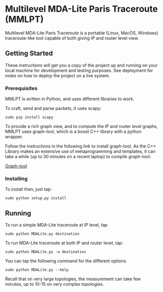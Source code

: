 # Multilevel MDA-Lite Paris Traceroute (MMLPT)

Multilevel MDA-Lite Paris Traceroute is a portable (Linux, MacOS, Windows) traceroute-like tool capable of both giving IP and router level view.

## Getting Started

These instructions will get you a copy of the project up and running on your local machine for development and testing purposes. See deployment for notes on how to deploy the project on a live system.

### Prerequisites

MMLPT is written in Python, and uses different libraries to work.

To craft, send and parse packets, it uses scapy:
```
sudo pip install scapy
```

To provide a rich graph view, and to compute the IP and router level graphs, MMLPT uses graph-tool, which is a boost C++ library with a python wrapper.   

Follow the instructions in the following link to install graph-tool. As the C++ Library makes an extensive use of metaprogramming and templates, it can take a while (up to 30 minutes on a recent laptop) to compile graph-tool: 

[Graph-tool](https://graph-tool.skewed.de)

### Installing

To install then, just tap:

```
sudo python setup.py install
```

## Running
To run a simple MDA-Lite traceroute at IP level, tap
```
sudo python MDALite.py destination
```
To run MDA-Lite traceroute at both IP and router level, tap:
```
sudo python MDALite.py -a destination
```
You can tap the following command for the different options

```
sudo python MDALite.py --help
```

Recall that on very large topologies, the measurement can take few minutes, up to 10-15 on very complex topologies.

<!--- ## Contributing

Please read [CONTRIBUTING.md](https://gist.github.com/PurpleBooth/b24679402957c63ec426) for details on our code of conduct, and the process for submitting pull requests to us.

## Versioning

We use [SemVer](http://semver.org/) for versioning. For the versions available, see the [tags on this repository](https://github.com/your/project/tags). 

## Authors

* **Billie Thompson** - *Initial work* - [PurpleBooth](https://github.com/PurpleBooth)

See also the list of [contributors](https://github.com/your/project/contributors) who participated in this project.

## License

This project is licensed under the MIT License - see the [LICENSE.md](LICENSE.md) file for details

## Acknowledgments

* Hat tip to anyone who's code was used
* Inspiration
* etc
-->
